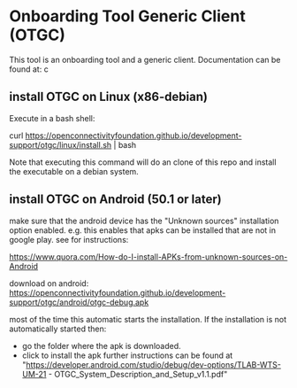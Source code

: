 # Onboarding Tool Generic Client (OTGC)

This tool is an onboarding tool and a generic client.
Documentation can be found at:
c


## install OTGC on Linux (x86-debian)

Execute in a bash shell:

curl https://openconnectivityfoundation.github.io/development-support/otgc/linux/install.sh | bash

Note that executing this command will do an clone of this repo and install the executable on a debian system.


## install OTGC on Android (50.1 or later)


make sure that the android device has the "Unknown sources" installation option enabled.
e.g. this enables that apks can be installed that are not in google play.
see for instructions:

https://www.quora.com/How-do-I-install-APKs-from-unknown-sources-on-Android


download on android:
https://openconnectivityfoundation.github.io/development-support/otgc/android/otgc-debug.apk

most of the time this automatic starts the installation.
If the installation is not automatically started then:
- go the folder where the apk is downloaded.
-  click to install the apk
further instructions can be found at
"https://developer.android.com/studio/debug/dev-options/TLAB-WTS-UM-21 - OTGC_System_Description_and_Setup_v1.1.pdf"

